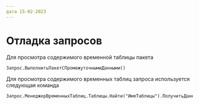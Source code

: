 ```yaml
---
дата 15-02-2023
---
```


# Отладка запросов

Для просмотра содержимого временной таблицы пакета

```bsl
Запрос.ВыполнитьПакетСПромежуточнымиДанными()
```


Для просмотра содержимого временных таблиц запроса используется следующая команда

```bsl
Запрос.МенеджерВременныхТаблиц.Таблицы.Найти("ИмяТаблицы").ПолучитьДанные().Выгрузить()
```

